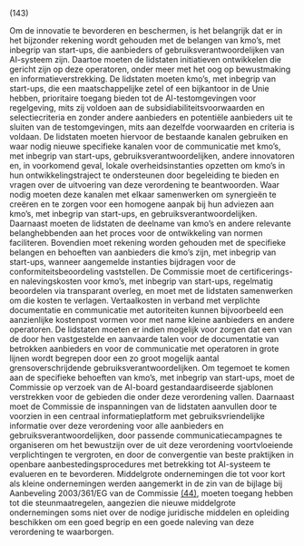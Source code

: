 (143)

Om de innovatie te bevorderen en beschermen, is het belangrijk dat er in het bijzonder rekening wordt gehouden met de belangen van kmo’s, met inbegrip van start-ups, die aanbieders of gebruiksverantwoordelijken van AI-systeem zijn. Daartoe moeten de lidstaten initiatieven ontwikkelen die gericht zijn op deze operatoren, onder meer met het oog op bewustmaking en informatieverstrekking. De lidstaten moeten kmo’s, met inbegrip van start-ups, die een maatschappelijke zetel of een bijkantoor in de Unie hebben, prioritaire toegang bieden tot de AI-testomgevingen voor regelgeving, mits zij voldoen aan de subsidiabiliteitsvoorwaarden en selectiecriteria en zonder andere aanbieders en potentiële aanbieders uit te sluiten van de testomgevingen, mits aan dezelfde voorwaarden en criteria is voldaan. De lidstaten moeten hiervoor de bestaande kanalen gebruiken en waar nodig nieuwe specifieke kanalen voor de communicatie met kmo’s, met inbegrip van start-ups, gebruiksverantwoordelijken, andere innovatoren en, in voorkomend geval, lokale overheidsinstanties opzetten om kmo’s in hun ontwikkelingstraject te ondersteunen door begeleiding te bieden en vragen over de uitvoering van deze verordening te beantwoorden. Waar nodig moeten deze kanalen met elkaar samenwerken om synergieën te creëren en te zorgen voor een homogene aanpak bij hun adviezen aan kmo’s, met inbegrip van start-ups, en gebruiksverantwoordelijken. Daarnaast moeten de lidstaten de deelname van kmo’s en andere relevante belanghebbenden aan het proces voor de ontwikkeling van normen faciliteren. Bovendien moet rekening worden gehouden met de specifieke belangen en behoeften van aanbieders die kmo’s zijn, met inbegrip van start-ups, wanneer aangemelde instanties bijdragen voor de conformiteitsbeoordeling vaststellen. De Commissie moet de certificerings- en nalevingskosten voor kmo’s, met inbegrip van start-ups, regelmatig beoordelen via transparant overleg, en moet met de lidstaten samenwerken om die kosten te verlagen. Vertaalkosten in verband met verplichte documentatie en communicatie met autoriteiten kunnen bijvoorbeeld een aanzienlijke kostenpost vormen voor met name kleine aanbieders en andere operatoren. De lidstaten moeten er indien mogelijk voor zorgen dat een van de door hen vastgestelde en aanvaarde talen voor de documentatie van betrokken aanbieders en voor de communicatie met operatoren in grote lijnen wordt begrepen door een zo groot mogelijk aantal grensoverschrijdende gebruiksverantwoordelijken. Om tegemoet te komen aan de specifieke behoeften van kmo’s, met inbegrip van start-ups, moet de Commissie op verzoek van de AI-board gestandaardiseerde sjablonen verstrekken voor de gebieden die onder deze verordening vallen. Daarnaast moet de Commissie de inspanningen van de lidstaten aanvullen door te voorzien in een centraal informatieplatform met gebruiksvriendelijke informatie over deze verordening voor alle aanbieders en gebruiksverantwoordelijken, door passende communicatiecampagnes te organiseren om het bewustzijn over de uit deze verordening voortvloeiende verplichtingen te vergroten, en door de convergentie van beste praktijken in openbare aanbestedingsprocedures met betrekking tot AI-systeem te evalueren en te bevorderen. Middelgrote ondernemingen die tot voor kort als kleine ondernemingen werden aangemerkt in de zin van de bijlage bij Aanbeveling 2003/361/EG van de Commissie [(44)](#ntr44-L_202401689NL.000101-E0044), moeten toegang hebben tot die steunmaatregelen, aangezien die nieuwe middelgrote ondernemingen soms niet over de nodige juridische middelen en opleiding beschikken om een goed begrip en een goede naleving van deze verordening te waarborgen.
